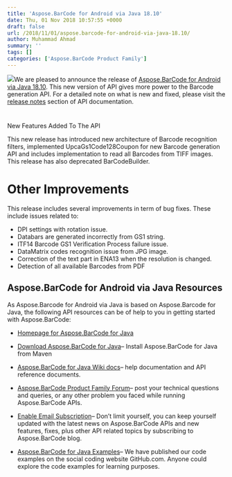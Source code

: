 ```yaml
---
title: 'Aspose.BarCode for Android via Java 18.10'
date: Thu, 01 Nov 2018 10:57:55 +0000
draft: false
url: /2018/11/01/aspose.barcode-for-android-via-java-18.10/
author: Muhammad Ahmad
summary: ''
tags: []
categories: ['Aspose.BarCode Product Family']
---
```


[![][1]](https://products.aspose.com/barcode/java)We are pleased to announce the release of [Aspose.BarCode for Android via Java 18.10][2]. This new version of API gives more power to the Barcode generation API. For a detailed note on what is new and fixed, please visit the [release notes][3] section of API documentation.

#   
New Features Added To The API

This new release has introduced new architecture of Barcode recognition filters, implemented UpcaGs1Code128Coupon for new Barcode generation API and includes implementation to read all Barcodes from TIFF images. This release has also deprecated BarCodeBuilder.

# Other Improvements

This release includes several improvements in term of bug fixes. These include issues related to:

*   DPI settings with rotation issue.
*   Databars are generated incorrectly from GS1 string.
*   ITF14 Barcode GS1 Verification Process failure issue.
*   DataMatrix codes recognition issue from JPG image.
*   Correction of the text part in ENA13 when the resolution is changed.
*   Detection of all available Barcodes from PDF

## Aspose.BarCode for Android via Java Resources

As Aspose.Barcode for Android via Java is based on Aspose.Barcode for Java, the following API resources can be of help to you in getting started with Aspose.BarCode:

*   [Homepage for Aspose.BarCode for Java][4]
    
*   [Download Aspose.BarCode for Java][5]– Install Aspose.BarCode for Java from Maven
    
*   [Aspose.BarCode for Java Wiki docs][6]– help documentation and API reference documents.
    
*   [Aspose.BarCode Product Family Forum][7]– post your technical questions and queries, or any other problem you faced while running Aspose.BarCode APIs.
    
*   [Enable Email Subscription][8]– Don’t limit yourself, you can keep yourself updated with the latest news on Aspose.BarCode APIs and new features, fixes, plus other API related topics by subscribing to Aspose.BarCode blog.
    
*   [Aspose.BarCode for Java Examples][9]– We have published our code examples on the social coding website GitHub.com. Anyone could explore the code examples for learning purposes.




[1]: https://blog.aspose.com/wp-content/uploads/sites/2/2018/02/aspose-BarCode-for-Java_100.png
[2]: https://downloads.aspose.com/barcode/androidjava/new-releases/aspose.barcode-for-android-via-java-18.10/
[3]: https://docs.aspose.com/display/barcodejava/Aspose.BarCode+for+Android+via+Java+18.10
[4]: https://products.aspose.com/barcode/java
[5]: https://artifact.aspose.com/webapp/#/artifacts/browse/tree/General/repo/com/aspose/aspose-barcode/
[6]: https://docs.aspose.com/display/barcodejava/Home
[7]: https://forum.aspose.com/c/barcode
[8]: https://blog.aspose.com/category/aspose-products/aspose-barcode-product-family/
[9]: https://github.com/aspose-barcode/Aspose.BarCode-for-Java




